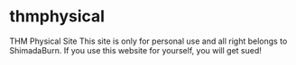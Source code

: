 # thmphysical
THM Physical Site
This site is only for personal use and all right belongs to ShimadaBurn.
If you use this website for yourself, you will get sued!
